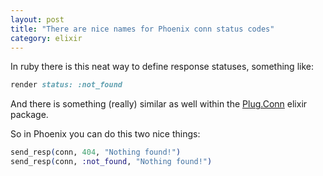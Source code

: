 ```yaml
---
layout: post
title: "There are nice names for Phoenix conn status codes"
category: elixir
---
```


In ruby there is this neat way to define response statuses, something like:

```ruby
render status: :not_found
```

And there is something (really) similar as well within the [Plug.Conn][hex-plug-conn] elixir package.

So in Phoenix you can do this two nice things:

```elixir
send_resp(conn, 404, "Nothing found!")
send_resp(conn, :not_found, "Nothing found!")
```

[hex-plug-conn]: https://hexdocs.pm/plug/Plug.Conn.Status.html#content
